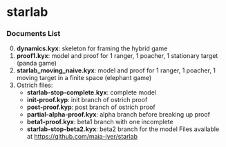 # starlab

### Documents List
0. **dynamics.kyx**:  skeleton for framing the hybrid game
1. **proof1.kyx**: model and proof for 1 ranger, 1 poacher, 1 stationary target (panda game)
2. **starlab_moving_naive.kyx**:  model and proof for 1 ranger, 1 poacher, 1 moving target in a finite space (elephant game)
3. Ostrich files:
   - **starlab-stop-complete.kyx**:  complete model
   - **init-proof.kyp**:  init branch of ostrich proof
   - **post-proof.kyp**:  post branch of ostrich proof
   - **partial-alpha-proof.kyx**:  alpha branch before breaking up proof
   - **beta1-proof.kyx**:  beta1 branch with one incomplete
   - **starlab-stop-beta2.kyx**:  beta2 branch for the model
Files available at https://github.com/maia-iyer/starlab
